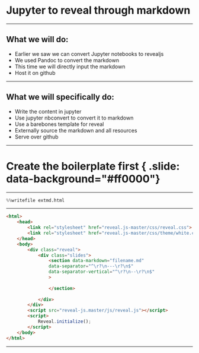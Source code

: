 
# Jupyter to reveal through markdown

---

## What we will do:
- Earlier we saw we can convert Jupyter notebooks to revealjs
- We used Pandoc to convert the markdown
- This time we will directly input the markdown
- Host it on github

---


## What we will specifically do:
- Write the content in jupyter
- Use jupyter nbconvert to convert it to markdown
- Use a barebones template for reveal
- Externally source the markdown and all resources
- Serve over github

---
# Create the boilerplate first { .slide: data-background="#ff0000"}

---

```python
%%writefile extmd.html
```

---

```html
<html>
	<head>
		<link rel="stylesheet" href="reveal.js-master/css/reveal.css">
		<link rel="stylesheet" href="reveal.js-master/css/theme/white.css">
	</head>
	<body>
		<div class="reveal">
			<div class="slides">
				<section data-markdown="filename.md"
                data-separator="^\r?\n---\r?\n$"
                data-separator-vertical="^\r?\n--\r?\n$"
                >
                
                </section>
				
			</div>
		</div>
		<script src="reveal-js.master/js/reveal.js"></script>
		<script>
			Reveal.initialize();
		</script>
	</body>
</html>
```

---


